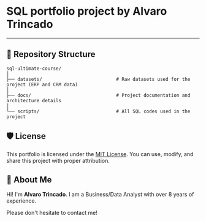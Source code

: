 # SQL portfolio project by Alvaro Trincado


---

## 📂 Repository Structure
```
sql-ultimate-course/
│
├── datasets/                           # Raw datasets used for the project (ERP and CRM data)
│
├── docs/                               # Project documentation and architecture details
│
└── scripts/                            # All SQL codes used in the project
```

## 🛡️ License

This portfolio is licensed under the [MIT License](LICENSE). You can use, modify, and share this project with proper attribution.

## 🌟 About Me

Hi! I'm **Alvaro Trincado**. I am a Business/Data Analyst with over 8 years of experience.

Please don't hesitate to contact me!
